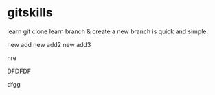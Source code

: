 # gitskills
learn git clone
learn branch &
create a new branch is quick and simple.

new add 
new add2
new add3


nre 


DFDFDF


dfgg
